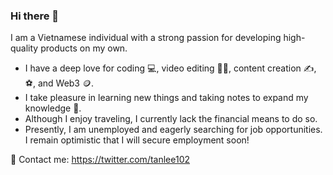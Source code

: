 ### Hi there 👋

I am a Vietnamese individual with a strong passion for developing high-quality products on my own.

- I have a deep love for coding 💻, video editing 🧑‍💻, content creation ✍️, ⚽, and Web3 🪙.
- I take pleasure in learning new things and taking notes to expand my knowledge 📄.
- Although I enjoy traveling, I currently lack the financial means to do so.
- Presently, I am unemployed and eagerly searching for job opportunities. I remain optimistic that I will secure employment soon!

📧 Contact me: https://twitter.com/tanlee102
